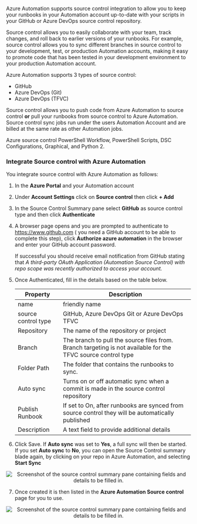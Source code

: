 Azure Automation supports source control integration to allow you to keep your runbooks in your Automation account up-to-date with your scripts in your GitHub or Azure DevOps source control repository. 

Source control allows you to easily collaborate with your team, track changes, and roll back to earlier versions of your runbooks. For example, source control allows you to sync different branches in source control to your development, test, or production Automation accounts, making it easy to promote code that has been tested in your development environment to your production Automation account.

Azure Automation supports 3 types of source control:
- GitHub
- Azure DevOps (Git)
- Azure DevOps (TFVC)

Source control allows you to push code from Azure Automation to source control **or** pull your runbooks from source control to Azure Automation. Source control sync jobs run under the users Automation Account and are billed at the same rate as other Automation jobs.

Azure source control PowerShell Workflow, PowerShell Scripts, DSC Configurations, Graphical, and Python 2.

### Integrate Source control with Azure Automation
You integrate source control with Azure Automation as follows:

1. In the **Azure Portal** and your Automation account
2. Under **Account Settings** click on **Source control** then click **+ Add**
3. In the Source Control Summary pane select **GitHub** as source control type and then click **Authenticate**
4. A browser page opens and you are prompted to authenticate to https://www.github.com ( you need a GitHub account to be able to complete this step), click **Authorize azure automation** in the browser and enter your GitHub account password.

    If successful you should receive email notification from GitHub stating that *A third-party OAuth Application (Automation Source Control) with repo scope was recently authorized to access your account.*

5. Once Authenticated, fill in the details based on the table below.

    | Property | Description |
    | --- | --- |
    | name| friendly name |
    | source control type | GitHub, Azure DevOps Git or Azure DevOps TFVC |
    | Repository |The name of the repository or project |
    | Branch | The branch to pull the source files from. Branch targeting is not available for the TFVC source control type|
    | Folder Path|The folder that contains the runbooks to sync.|
    | Auto sync | Turns on or off automatic sync when a commit is made in the source control repository |
    | Publish Runbook| If set to On, after runbooks are synced from source control they will be automatically published |
    | Description | A text field to provide additional details |

6. Click Save. If **Auto sync** was set to **Yes**,  a full sync will then be started. If you set **Auto sync** to **No**, you can open the Source Control summary blade again, by clicking on your repo in Azure Automation, and selecting **Start Sync**

<p style="text-align:center;"><img src="../Linked_Image_Files/sourcecontrolsummary.png" alt="Screenshot of the source control summary pane containing fields and details to be filled in."></p>

7. Once created it is then listed in the **Azure Automation Source control** page for you to use.

<p style="text-align:center;"><img src="../Linked_Image_Files/sourcecontrol2.png" alt="Screenshot of the source control summary pane containing fields and details to be filled in."></p>
